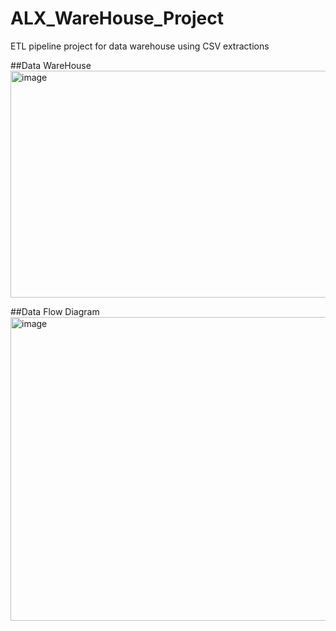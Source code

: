 # ALX_WareHouse_Project
ETL pipeline project for data warehouse using CSV extractions

##Data WareHouse
<img width="726" height="363" alt="image" src="https://github.com/user-attachments/assets/a76070f7-9f5e-4e05-abd4-eaa71ff604fb" />

##Data Flow Diagram
<img width="624" height="486" alt="image" src="https://github.com/user-attachments/assets/ecedc930-2138-44bc-b89d-fcbe8c37d96e" />

